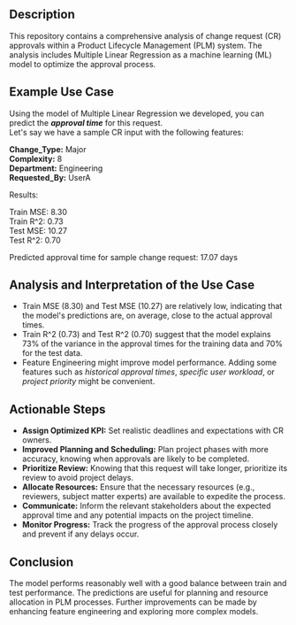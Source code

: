## Description

This repository contains a comprehensive analysis of change request (CR) approvals within a Product Lifecycle Management (PLM) system. The analysis includes Multiple Linear Regression as a machine learning (ML) model to optimize the approval process.

## Example Use Case
Using the model of Multiple Linear Regression we developed, you can predict the ***approval time*** for this request.   
Let's say we have a sample CR input with the following features:

**Change_Type:** Major  
**Complexity:** 8  
**Department:** Engineering  
**Requested_By:** UserA  

Results:  

   Train MSE: 8.30  
   Train R^2: 0.73  
   Test MSE: 10.27  
   Test R^2: 0.70  
   
   Predicted approval time for sample change request: 17.07 days  

   
    
## Analysis and Interpretation of the Use Case

+ Train MSE (8.30) and Test MSE (10.27) are relatively low, indicating that the model's predictions are, on average, close to the actual approval times.
+ Train R^2 (0.73) and Test R^2 (0.70) suggest that the model explains 73% of the variance in the approval times for the training data and 70% for the test data.
+ Feature Engineering might improve model performance. Adding some features such as *historical approval times*, *specific user workload*, or *project priority* might be convenient.

## Actionable Steps

+ **Assign Optimized KPI:** Set realistic deadlines and expectations with CR owners.  
+ **Improved Planning and Scheduling:** Plan project phases with more accuracy, knowing when approvals are likely to be completed.  
+ **Prioritize Review:** Knowing that this request will take longer, prioritize its review to avoid project delays.  
+ **Allocate Resources:** Ensure that the necessary resources (e.g., reviewers, subject matter experts) are available to expedite the process.  
+ **Communicate:** Inform the relevant stakeholders about the expected approval time and any potential impacts on the project timeline.  
+ **Monitor Progress:** Track the progress of the approval process closely and prevent if any delays occur.  

## Conclusion
The model performs reasonably well with a good balance between train and test performance. The predictions are useful for planning and resource allocation in PLM processes. Further improvements can be made by enhancing feature engineering and exploring more complex models.
